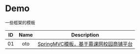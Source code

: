 # Demo
一些框架的模板

| ID  | Name | Description |
| --- | :----: | :---------: |
| 01  | oto  | [SpringMVC模板，基于慕课网校园商铺平台](https://github.com/649733108/Demo/oto) |


